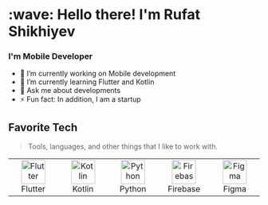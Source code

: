 <h1 align="left" id="macropower-title">:wave: Hello there! I'm Rufat Shikhiyev</h1>
<h3 align="left">I'm Mobile Developer </h3>
<!--
**ShikhiyevRufat/ShikhiyevRufat** is a ✨ _special_ ✨ repository because its `README.md` (this file) appears on your GitHub profile.
Here are some ideas to get you started:
-->

- 🔭 I’m currently working on Mobile development
- 🌱 I’m currently learning Flutter and Kotlin
- 💬 Ask me about developments
- ⚡ Fun fact: In addition, I am a startup

<h2 align="left" id="rufatshikhiyev">Favorite Tech</h2>

> Tools, languages, and other things that I like to work with.

<table>
  <tr>
    <td align="center" width="96">
      <a href="#rufatshikhiyev">
        <img src="https://cdn-images-1.medium.com/max/1200/1*5-aoK8IBmXve5whBQM90GA.png" width="48" height="48" alt="Flutter" />
      </a>
      <br>Flutter
    </td>
    <td align="center" width="96">
      <a href="#rufatshikhiyev">
        <img src="https://mathiasfrohlich.gallerycdn.vsassets.io/extensions/mathiasfrohlich/kotlin/1.7.1/1581441165235/Microsoft.VisualStudio.Services.Icons.Default" width="48" height="48" alt="Kotlin" />
      </a>
      <br>Kotlin
    </td>
    <td align="center" width="96">
      <a href="#rufatshikhiyev">
        <img src="./img/typescript-original.svg" width="48" height="48" alt="Python" />
      </a>
      <br>Python
    </td>
    <td align="center" width="96">
      <a href="#rufatshikhiyev" >
        <img src="https://miro.medium.com/v2/resize:fit:300/1*R4c8lHBHuH5qyqOtZb3h-w.png" width="48" height="48" alt="Firebase" />
      </a>
      <br>Firebase
    </td>
    <td align="center" width="96"> 
      <a href="#rufatshikhiyev" >
        <img src="https://img.uxcel.com/tags/figma-1698087967030-2x.jpg" width="48" height="48" alt="Figma" />
      </a>
      <br>Figma
  </tr>
</table>
